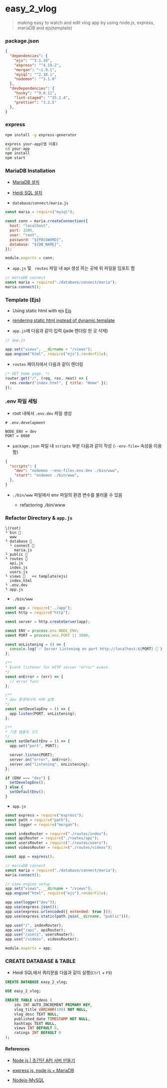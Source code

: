 # easy_2_vlog

> making easy to watch and edit vlog app by using node.js, express, mariaDB and ejs(template)

### package.json
```json
{
  "dependencies": {
    "ejs": "^3.1.10",
    "express": "^4.19.2",
    "morgan": "~1.9.1",
    "mysql": "^2.18.1",
    "nodemon": "^3.1.0"
  },
  "devDependencies": {
    "husky": "^9.0.11",
    "lint-staged": "^15.2.4",
    "prettier": "3.2.5"
  },
}
```

### express

```bash
npm install -g express-generator
```

```bash
express your-app(앱 이름)
cd your-app
npm install
npm start
```

### MariaDB Installation

- [MariaDB 설치](https://mariadb.org/download)

- [Heidi SQL 설치](https://www.heidisql.com/download.php)

- `database/connect/maria.js`

```javascript
const maria = require("mysql");

const conn = maria.createConnection({
  host: "localhost",
  port: 3306,
  user: "root",
  password: "${PASSWORD}",
  database: "${DB_NAME}",
});

module.exports = conn;
```

- `app.js` 및 ` routes` 파일 내 api 생성 하는 곳에 위 파일을 임포트 함

```javascript
// mariaDB connect
const maria = require("./database/connect/maria");
maria.connect();
```

### Template (Ejs)

- Using static html with ejs [Ejs](https://ejs.co/)

- [rendering static html instead of dynamic template](https://stackoverflow.com/questions/4529586/render-basic-html-view)

- `app.js`에 다음과 같이 입력 (jade 렌더링 한 곳 삭제)

```javascript
// app.js

app.set("views", __dirname + "/views");
app.engine("html", require("ejs").renderFile);
```

- `routes` 페이지에서 다음과 같이 렌더링

```javascript
/* GET home page. */
router.get("/", (req, res, next) => {
  res.render("index.html", { title: "Home" });
});
```

### .env 파일 세팅

- root 내에서 `.env.dev` 파일 생성

```env
# .env.development

NODE_ENV = dev
PORT = 8080
```

- `package.json` 파일 내 `scripts` 부분 다음과 같이 작성 (`--env-file=` 속성을 이용함)

```json
{
  "scripts": {
    "dev": "nodemon --env-file=.env.dev ./bin/www",
    "start": "nodemon ./bin/www",
  },
}
```

- `./bin/www` 파일에서 env 파일의 환경 변수를 불러올 수 있음

  * refactoring ./bin/www

### Refactor Directory & `app.js`

```
\(root)
└ bin 📁
  www
└ database 📁
  └ connect 📁
    maria.js
└ public 📁 
└ routes 📁 
  api.js
  index.js
  users.js
└ views 📁   << template(ejs)
  index.html
└ .env.dev
└ app.js
```

- `./bin/www`

```javascript
const app = require("../app");
const http = require("http");

const server = http.createServer(app);

const ENV = process.env.NODE_ENV;
const PORT = process.env.PORT || 3000;

const onListening = () => {
  console.log(`✅ Server Listening on port http://localhost:${PORT} 👾`);
};

/**
* Event listener for HTTP server "error" event.
*/
const onError = (err) => {
  // error func
};

/**
* dev 환경에서의 서버 실행
*/
const setDevelopEnv = () => {
  app.listen(PORT, onListening);
};

/**
* 기존 템플릿 코드
*/
const setDefaultEnv = () => {
  app.set("port", PORT);

  server.listen(PORT);
  server.on("error", onError);
  server.on("listening", onListening);
};

if (ENV === "dev") {
  setDevelopEnv();
} else {
  setDefaultEnv();
}
```

- `app.js`

```javascript
const express = require("express");
const path = require("path");
const logger = require("morgan");

const indexRouter = require("./routes/index");
const apiRouter = require("./routes/api");
const usersRouter = require("./routes/users");
const videosRouter = require("./routes/videos");

const app = express();

// mariaDB connect
const maria = require("./database/connect/maria");
maria.connect();

// view engine setup
app.set("views", __dirname + "/views");
app.engine("html", require("ejs").renderFile);

app.use(logger("dev"));
app.use(express.json());
app.use(express.urlencoded({ extended: true }));
app.use(express.static(path.join(__dirname, "public")));

app.use("/", indexRouter);
app.use("/api", apiRouter);
app.use("/users", usersRouter);
app.use("/videos", videosRouter);

module.exports = app;
```

### CREATE DATABASE & TABLE

- Heidi SQL에서 쿼리문을 다음과 같이 실행(`Ctrl` + `F9`)

```sql
CREATE DATABASE easy_2_vlog;

USE easy_2_vlog;

CREATE TABLE videos (
	idx INT AUTO_INCREMENT PRIMARY KEY,
	vlog_title VARCHAR(100) NOT NULL,
	vlog_desc TEXT NULL,
	published_date TIMESTAMP NOT NULL,
	hashtags TEXT NULL,
	views INT DEFAULT 0,
	ratings INT DEFAULT 0
);
```

#### References

- [Node.js | 초간단 API 서버 만들기](https://kitty-geno.tistory.com/62?category=960541)

- [express.js, node.js + MariaDB](https://velog.io/@ryutaegi/express.js-node.js-MariaDB)

- [Nodejs-MySQL](https://bitkunst.tistory.com/category/MySQL)
